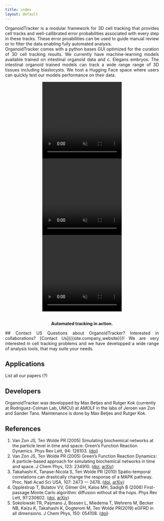 ```yaml
---
title: index
layout: default
---
```

<p style='text-align: justify;'>
OrganoidTracker is a modular framework for 3D cell tracking that provides cell tracks and well-callibrated error probabilities associated with every step in these tracks. These error proabilities can be used to guide manual review or to filter the data enabling fully automated analysis. <br>
OrganoidTracker comes with a python bases GUI optimized for the curation of 3D cell tracking results. We currently have machine-learning models available trained on intestinal organoid data and c. Elegans embryos. The intestinal organoid trained models can track a wide range range of 3D tissues including blastocysts. We host a Hugging Face space where users can quickly test our models performance on their data. 
 </p>

<p align="center">
 <video width="260" height="250" controls autoplay muted loop>
  <source src="includes/movies/SV2_Organoid_3D_bottom_view.mp4" type="video/mp4">
   Your browser does not support the video tag.
  </video> 
  <video width="260" height="250" controls autoplay muted loop>
   <source src="includes/movies/SV1_Organoid_single_plane.mp4" type="video/mp4">
   Your browser does not support the video tag.
 </video> 
 <video width="260" height="250" controls autoplay muted loop>
   <source src="includes/movies/SV9_c_Elegans.mp4" type="video/mp4">
   Your browser does not support the video tag.
 </video> 
</p>


<p align="center">
    <a href="includes\movies\SV2_Organoid_3D_bottom_view.mp4">
    </a><br>
    <b>Automated tracking in action.</b>
</p>

<p style='text-align: justify;'>
## Contact US
Questions about OrganoidTracker? Interested in collaborations? [Contact Us]({{site.company_website}})! We are very interested in cell tracking problems and we have developped a wide range of analysis tools, that may suite your needs.  

## Applications
List all our papers (?)

## Developers
OrganoidTracker was developped by Max Betjes and Rutger Kok (currently at Rodriguez-Colman Lab, UMCU) at AMOLF in the labs of Jeroen van Zon and Sander Tans. Maintenance is done by Max Betjes and Rutger Kok.
</p>

## References
1. Van Zon JS, Ten Wolde PR (2005) Simulating biochemical networks at the particle level in time and space: Green’s Function Reaction Dynamics. Phys Rev Lett, 94: 128103. ([doi](https://dx.doi.org/10.1103/PhysRevLett.94.128103))
2. Van Zon JS, Ten Wolde PR (2005) Green’s Function Reaction Dynamics: A particle-based approach for simulating biochemical networks in time and space. J Chem Phys, 123: 234910. ([doi](https://dx.doi.org/10.1063/1.2137716), [arXiv](https://arxiv.org/abs/q-bio/0404002))
3. Takahashi K, Tanase-Nicola S, Ten Wolde PR (2010) Spatio-temporal correlations can drastically change the response of a MAPK pathway. Proc. Natl Acad Sci USA, 107: 2473 — 2478. ([doi](https://dx.doi.org/10.1073/pnas.0906885107), [arXiv](https://arxiv.org/abs/0907.0514))
4. Opplestrup T, Bulatov VV, Gilmer GH, Kalos MH, Sadigh B (2006) First-passage Monte Carlo algorithm: diffusion without all the hops. Phys Rev Lett, 97:230602. ([doi](https://dx.doi.org/10.1103/PhysRevLett.97.230602), [arXiv](https://arxiv.org/abs/0905.3576))
5. Sokolowski TR, Paijmans J, Bossen L, Miedema T, Wehrens M, Becker NB, Kaizu K, Takahashi K, Dogterom M, Ten Wolde PR(2019) eGFRD in all dimensions. J Chem Phys, 150: 054108.  ([doi](https://doi.org/10.1063/1.5064867))


